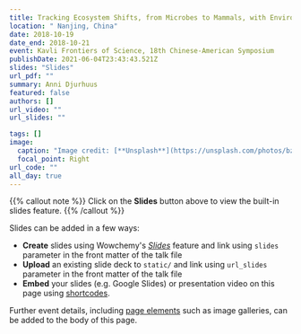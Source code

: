 ```yaml
---
title: Tracking Ecosystem Shifts, from Microbes to Mammals, with Environmental DNA
location: " Nanjing, China"
date: 2018-10-19
date_end: 2018-10-21
event: Kavli Frontiers of Science, 18th Chinese-American Symposium
publishDate: 2021-06-04T23:43:43.521Z
slides: "Slides"
url_pdf: ""
summary: Anni Djurhuus
featured: false
authors: []
url_video: ""
url_slides: ""

tags: []
image:
  caption: "Image credit: [**Unsplash**](https://unsplash.com/photos/bzdhc5b3Bxs)"
  focal_point: Right
url_code: ""
all_day: true
---
```


{{% callout note %}}
Click on the **Slides** button above to view the built-in slides feature.
{{% /callout %}}

Slides can be added in a few ways:

- **Create** slides using Wowchemy's [*Slides*](https://wowchemy.com/docs/managing-content/#create-slides) feature and link using `slides` parameter in the front matter of the talk file
- **Upload** an existing slide deck to `static/` and link using `url_slides` parameter in the front matter of the talk file
- **Embed** your slides (e.g. Google Slides) or presentation video on this page using [shortcodes](https://wowchemy.com/docs/writing-markdown-latex/).

Further event details, including [page elements](https://wowchemy.com/docs/writing-markdown-latex/) such as image galleries, can be added to the body of this page.
